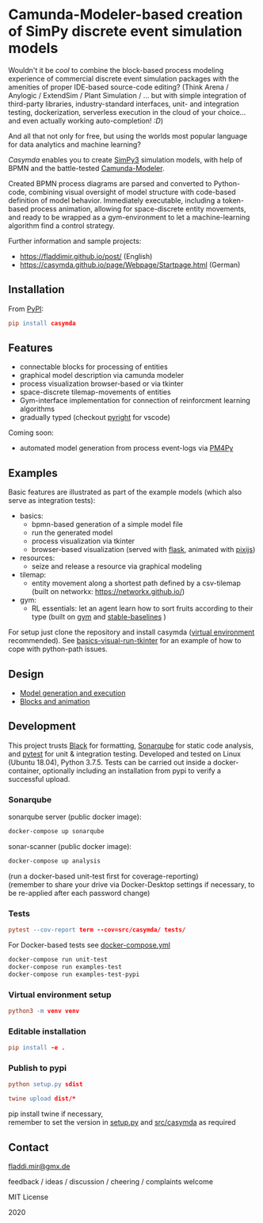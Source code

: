 # Camunda-Modeler-based creation of SimPy discrete event simulation models

Wouldn't it be _cool_ to combine the block-based process modeling experience of commercial discrete event simulation packages with the amenities of proper IDE-based source-code editing?
(Think Arena / Anylogic / ExtendSim / Plant Simulation / ... but with simple integration of third-party libraries, industry-standard interfaces, unit- and integration testing, dockerization, serverless execution in the cloud of your choice... and even actually working auto-completion! _:D_)

And all that not only for free, but using the worlds most popular language for data analytics and machine learning?

_Casymda_ enables you to create [SimPy3](https://simpy.readthedocs.io/en/latest/) simulation models, with help of BPMN and the battle-tested [Camunda-Modeler](<http://www.bpmn.io>).

Created BPMN process diagrams are parsed and converted to Python-code, combining visual oversight of model structure with code-based definition of model behavior.
Immediately executable, including a token-based process animation, allowing for space-discrete entity movements, and ready to be wrapped as a gym-environment to let a machine-learning algorithm find a control strategy.

Further information and sample projects:

- <https://fladdimir.github.io/post/> (English)
- <https://casymda.github.io/page/Webpage/Startpage.html> (German)

## Installation

From [PyPI](https://pypi.org/project/casymda/):

``` l
pip install casymda
```

## Features

- connectable blocks for processing of entities
- graphical model description via camunda modeler
- process visualization browser-based or via tkinter
- space-discrete tilemap-movements of entities
- Gym-interface implementation for connection of reinforcment learning algorithms
- gradually typed (checkout [pyright](https://github.com/microsoft/pyright) for vscode)

Coming soon:

- automated model generation from process event-logs via [PM4Py](http://pm4py.org/)

## Examples

Basic features are illustrated as part of the example models (which also serve as integration tests):

- basics:
  - bpmn-based generation of a simple model file
  - run the generated model
  - process visualization via tkinter
  - browser-based visualization (served with [flask](https://palletsprojects.com/p/flask/), animated with [pixijs](https://www.pixijs.com/))
- resources:
  - seize and release a resource via graphical modeling
- tilemap:
  - entity movement along a shortest path defined by a csv-tilemap (built on networkx: <https://networkx.github.io/>)
- gym:
  - RL essentials: let an agent learn how to sort fruits according to their type (built on [gym](https://gym.openai.com/docs/) and [stable-baselines](https://stable-baselines.readthedocs.io/en/master/) )

For setup just clone the repository and install casymda ([virtual environment](https://docs.python.org/3/tutorial/venv.html) recommended). See [basics-visual-run-tkinter](exec/basics/visual_run.py) for an example of how to cope with python-path issues.

## Design

- [Model generation and execution](diagrams/model+execution.pdf)
- [Blocks and animation](diagrams/blocks+animation.pdf)

## Development

This project trusts [Black](https://black.readthedocs.io/en/stable/) for formatting, [Sonarqube](https://www.sonarqube.org/) for static code analysis, and [pytest](https://docs.pytest.org/en/latest/) for unit & integration testing. Developed and tested on Linux (Ubuntu 18.04), Python 3.7.5.
Tests can be carried out inside a docker-container, optionally including an installation from pypi to verify a successful upload.

### Sonarqube

sonarqube server (public docker image):

``` l
docker-compose up sonarqube
```

sonar-scanner (public docker image):

``` l
docker-compose up analysis
```

(run a docker-based unit-test first for coverage-reporting)  
(remember to share your drive via Docker-Desktop settings if necessary, to be re-applied after each password change)

### Tests

``` l
pytest --cov-report term --cov=src/casymda/ tests/
```

For Docker-based tests see [docker-compose.yml](docker-compose.yml)

``` l
docker-compose run unit-test
docker-compose run examples-test
docker-compose run examples-test-pypi
```

### Virtual environment setup

``` l
python3 -m venv venv
```

### Editable installation

``` l
pip install -e .
```

### Publish to pypi

``` l
python setup.py sdist

twine upload dist/*
```

pip install twine if necessary,  
remember to set the version in [setup.py](setup.py) and [src/casymda](src/casymda/__init__.py) as required

## Contact

fladdi.mir@gmx.de

feedback / ideas / discussion / cheering / complaints welcome

MIT License

2020
